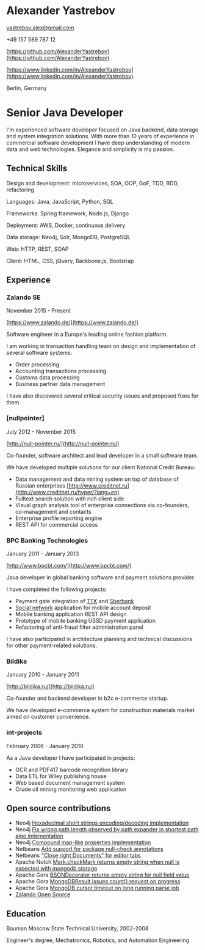 Alexander Yastrebov
===================

yastrebov.alex@gmail.com

+49 157 589 787 12

[https://github.com/AlexanderYastrebov](https://github.com/AlexanderYastrebov)

[https://www.linkedin.com/in/AlexanderYastrebov](https://www.linkedin.com/in/AlexanderYastrebov)

Berlin, Germany


Senior Java Developer
=====================

I'm experienced software developer focused on Java backend, data storage and system integration solutions.
With more than 10 years of experience in commercial software development I have deep understanding of modern
data and web technologies. Elegance and simplicity is my passion.


Technical Skills
----------------

Design and development: microservices, SOA, OOP, GoF, TDD, BDD, refactoring

Languages: Java, JavaScript, Python, SQL

Frameworks: Spring framework, Node.js, Django

Deployment: AWS, Docker, continuous delivery

Data storage: Neo4j, Solr, MongoDB, PostgreSQL

Web: HTTP, REST, SOAP

Client: HTML, CSS, jQuery, Backbone.js, Bootstrap


Experience
----------

### Zalando SE

November 2015 - Present

[https://www.zalando.de/](https://www.zalando.de/)

Software engineer in a Europe's leading online fashion platform.

I am working in transaction handling team on design and implementation of several software systems:

* Order processing
* Accounting transactions processing
* Customs data processing
* Business partner data management

I have also discovered several critical security issues and proposed fixes for them.


### [nullpointer]

July 2012 - November 2015

[http://null-pointer.ru/](http://null-pointer.ru/)

Co-founder, software architect and lead developer in a small software team.

We have developed multiple solutions for our client National Credit Bureau:

* Data management and data mining system on top of database of Russian enterprises [http://www.creditnet.ru](http://www.creditnet.ru/hyper/?lang=en)
* Fulltext search solution with rich client side
* Visual graph analysis tool of enterprise connections via co-founders, co-management and contacts
* Enterprise profile reporting engine
* REST API for commercial access


### BPC Banking Technologies 

January 2011 - January 2013

[http://www.bpcbt.com/](http://www.bpcbt.com/)

Java developer in global banking software and payment solutions provider.

I have completed the following projects:

* Payment gate integration of [TTK](http://ttk.ru) and [Sberbank](http://sberbank.ru)
* [Social network](http://ok.ru) application for mobile account deposit
* Mobile banking application REST API design
* Prototype of mobile banking USSD payment application
* Refactoring of anti-fraud filter administration panel

I have also participated in architecture planning and technical discussions for other payment-related solutions.


### Bildika

January 2010 - January 2011

[http://bildika.ru/](http://bildika.ru/)

Co-founder and backend developer in b2c e-commerce startup.

We have developed e-commerce system for construction materials market
aimed on customer convenience.


### int-projects

February 2006 - January 2010

As a Java developer I have participated in projects:

* OCR and PDF417 barcode recognition library
* Data ETL for Wiley publishing house
* Web based document management system
* Crude oil mining monitoring web application


Open source contributions
-------------------------

* Neo4j [Hexadecimal short strings encoding/decoding implementation](https://github.com/neo4j/neo4j/pull/330)
* Neo4j [Fix wrong path length observed by path expander in shortest path algo imlementation](https://github.com/neo4j/neo4j/pull/569)
* Neo4j [Compound map-like properties implementation](https://github.com/neo4j/neo4j/pull/695)
* Netbeans [Add support for package null-check annotations](https://netbeans.org/bugzilla/show_bug.cgi?id=250702)
* Netbeans ["Close right Documents" for editor tabs](https://netbeans.org/bugzilla/show_bug.cgi?id=185733)
* Apache Nutch [Mark.checkMark returns empty string when null is expected with mongodb storage](https://issues.apache.org/jira/browse/NUTCH-2029)
* Apache Gora [BSONDecorator returns empty string for null field value](https://issues.apache.org/jira/browse/GORA-423)
* Apache Gora [MongoDBResult issues count() request on progress](https://issues.apache.org/jira/browse/GORA-424)
* Apache Gora [MongoDB cursor timeout on long running parse job](https://issues.apache.org/jira/browse/GORA-426)
* [Zalando Open Source](https://github.com/zalando/)


Education
---------

Bauman Moscow State Technical University, 2002-2008

Engineer's degree, Mechatronics, Robotics, and Automation Engineering





